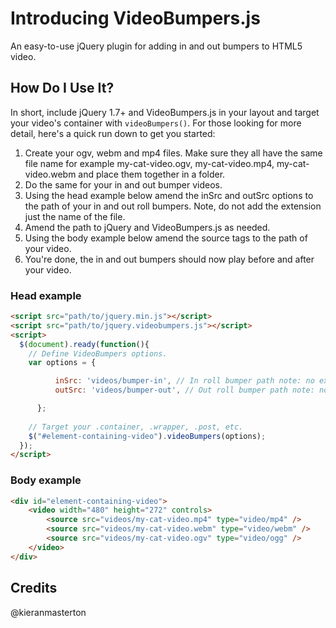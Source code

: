 # Introducing VideoBumpers.js
An easy-to-use jQuery plugin for adding in and out bumpers to HTML5 video.

## How Do I Use It?
In short, include jQuery 1.7+ and VideoBumpers.js in your layout and target your video's container with `videoBumpers()`. For those looking for more detail, here's a quick run down to get you started:

1. Create your ogv, webm and mp4 files. Make sure they all have the same file name for example my-cat-video.ogv, my-cat-video.mp4, my-cat-video.webm and place them together in a folder.
2. Do the same for your in and out bumper videos.
3. Using the head example below amend the inSrc and outSrc options to the path of your in and out roll bumpers. Note, do not add the extension just the name of the file.
4. Amend the path to jQuery and VideoBumpers.js as needed.
5. Using the body example below amend the source tags to the path of your video.
6. You're done, the in and out bumpers should now play before and after your video.

### Head example

```html
<script src="path/to/jquery.min.js"></script>
<script src="path/to/jquery.videobumpers.js"></script>
<script>
  $(document).ready(function(){
	// Define VideoBumpers options.
	var options = {

          inSrc: 'videos/bumper-in', // In roll bumper path note: no extension.
          outSrc: 'videos/bumper-out', // Out roll bumper path note: no extension.

      };
	
    // Target your .container, .wrapper, .post, etc.
    $("#element-containing-video").videoBumpers(options);
  });
</script>
```

### Body example
```html
<div id="element-containing-video">
	<video width="480" height="272" controls>
		<source src="videos/my-cat-video.mp4" type="video/mp4" />
		<source src="videos/my-cat-video.webm" type="video/webm" />
		<source src="videos/my-cat-video.ogv" type="video/ogg" />
	</video>
</div>
```

## Credits
@kieranmasterton